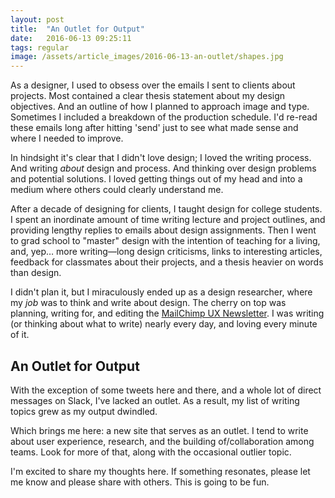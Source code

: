 ```yaml
---
layout: post
title:  "An Outlet for Output"
date:   2016-06-13 09:25:11
tags: regular
image: /assets/article_images/2016-06-13-an-outlet/shapes.jpg
---
```


As a designer, I used to obsess over the emails I sent to clients about projects. Most contained a clear thesis statement about my design objectives. And an outline of how I planned to approach image and type. Sometimes I included a breakdown of the production schedule. I'd re-read these emails long after hitting 'send' just to see what made sense and where I needed to improve.

In hindsight it's clear that I didn't love design; I loved the writing process. And writing _about_ design and process. And thinking over design problems and potential solutions. I loved getting things out of my head and into a medium where others could clearly understand me.

After a decade of designing for clients, I taught design for college students. I spent an inordinate amount of time writing lecture and project outlines, and providing lengthy replies to emails about design assignments. Then I went to grad school to "master" design with the intention of teaching for a living, and, yep… more writing—long design criticisms, links to interesting articles, feedback for classmates about their projects, and a thesis heavier on words than design.

I didn't plan it, but I miraculously ended up as a design researcher, where my _job_ was to think and write about design. The cherry on top was planning, writing for, and editing the [MailChimp UX Newsletter](http://theuxnewsletter.com). I was writing (or thinking about what to write) nearly every day, and loving every minute of it.

## An Outlet for Output
With the exception of some tweets here and there, and a whole lot of direct messages on Slack, I've lacked an outlet. As a result, my list of writing topics grew as my output dwindled.

Which brings me here: a new site that serves as an outlet. I tend to write about user experience, research, and the building of/collaboration among teams. Look for more of that, along with the occasional outlier topic.

I'm excited to share my thoughts here. If something resonates, please let me know and please share with others. This is going to be fun.
